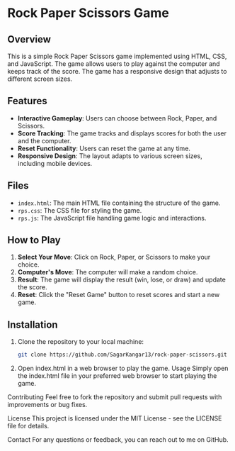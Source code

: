 # Rock Paper Scissors Game

## Overview

This is a simple Rock Paper Scissors game implemented using HTML, CSS, and JavaScript. The game allows users to play against the computer and keeps track of the score. The game has a responsive design that adjusts to different screen sizes.

## Features

- **Interactive Gameplay**: Users can choose between Rock, Paper, and Scissors.
- **Score Tracking**: The game tracks and displays scores for both the user and the computer.
- **Reset Functionality**: Users can reset the game at any time.
- **Responsive Design**: The layout adapts to various screen sizes, including mobile devices.

## Files

- `index.html`: The main HTML file containing the structure of the game.
- `rps.css`: The CSS file for styling the game.
- `rps.js`: The JavaScript file handling game logic and interactions.

## How to Play

1. **Select Your Move**: Click on Rock, Paper, or Scissors to make your choice.
2. **Computer's Move**: The computer will make a random choice.
3. **Result**: The game will display the result (win, lose, or draw) and update the score.
4. **Reset**: Click the "Reset Game" button to reset scores and start a new game.

## Installation

1. Clone the repository to your local machine:
   ```bash
   git clone https://github.com/SagarKangar13/rock-paper-scissors.git
2. Open index.html in a web browser to play the game.
Usage
Simply open the index.html file in your preferred web browser to start playing the game.

Contributing
Feel free to fork the repository and submit pull requests with improvements or bug fixes.

License
This project is licensed under the MIT License - see the LICENSE file for details.

Contact
For any questions or feedback, you can reach out to me on GitHub.